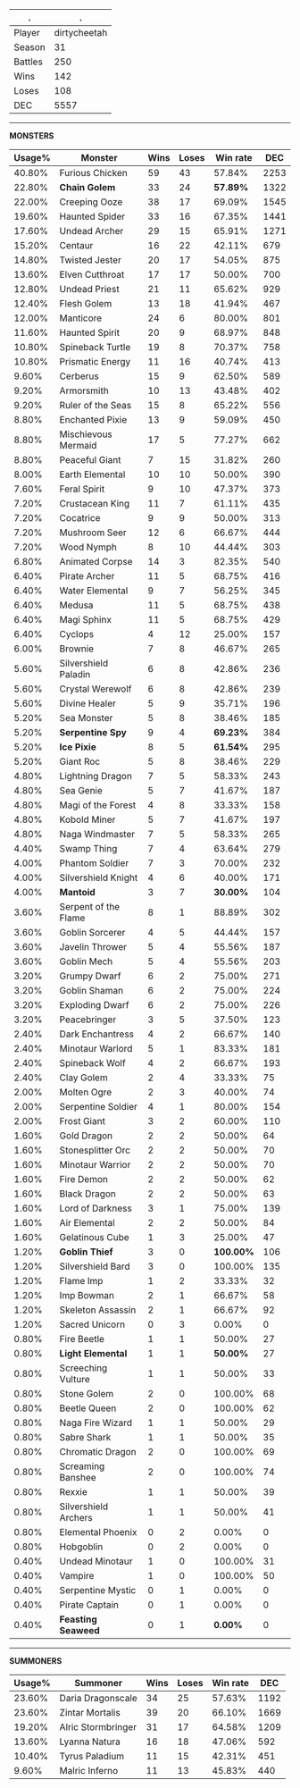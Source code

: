 .|.
|-|-
Player|dirtycheetah
Season|31
Battles|250
Wins|142
Loses|108
DEC|5557

---
**MONSTERS**

Usage%|Monster|Wins|Loses|Win rate|DEC|
-|-|-|-|-|-|
40.80%|Furious Chicken|59|43|57.84%|2253|
22.80%|**Chain Golem**|33|24|**57.89%**|1322|
22.00%|Creeping Ooze|38|17|69.09%|1545|
19.60%|Haunted Spider|33|16|67.35%|1441|
17.60%|Undead Archer|29|15|65.91%|1271|
15.20%|Centaur|16|22|42.11%|679|
14.80%|Twisted Jester|20|17|54.05%|875|
13.60%|Elven Cutthroat|17|17|50.00%|700|
12.80%|Undead Priest|21|11|65.62%|929|
12.40%|Flesh Golem|13|18|41.94%|467|
12.00%|Manticore|24|6|80.00%|801|
11.60%|Haunted Spirit|20|9|68.97%|848|
10.80%|Spineback Turtle|19|8|70.37%|758|
10.80%|Prismatic Energy|11|16|40.74%|413|
9.60%|Cerberus|15|9|62.50%|589|
9.20%|Armorsmith|10|13|43.48%|402|
9.20%|Ruler of the Seas|15|8|65.22%|556|
8.80%|Enchanted Pixie|13|9|59.09%|450|
8.80%|Mischievous Mermaid|17|5|77.27%|662|
8.80%|Peaceful Giant|7|15|31.82%|260|
8.00%|Earth Elemental|10|10|50.00%|390|
7.60%|Feral Spirit|9|10|47.37%|373|
7.20%|Crustacean King|11|7|61.11%|435|
7.20%|Cocatrice|9|9|50.00%|313|
7.20%|Mushroom Seer|12|6|66.67%|444|
7.20%|Wood Nymph|8|10|44.44%|303|
6.80%|Animated Corpse|14|3|82.35%|540|
6.40%|Pirate Archer|11|5|68.75%|416|
6.40%|Water Elemental|9|7|56.25%|345|
6.40%|Medusa|11|5|68.75%|438|
6.40%|Magi Sphinx|11|5|68.75%|429|
6.40%|Cyclops|4|12|25.00%|157|
6.00%|Brownie|7|8|46.67%|265|
5.60%|Silvershield Paladin|6|8|42.86%|236|
5.60%|Crystal Werewolf|6|8|42.86%|239|
5.60%|Divine Healer|5|9|35.71%|196|
5.20%|Sea Monster|5|8|38.46%|185|
5.20%|**Serpentine Spy**|9|4|**69.23%**|384|
5.20%|**Ice Pixie**|8|5|**61.54%**|295|
5.20%|Giant Roc|5|8|38.46%|229|
4.80%|Lightning Dragon|7|5|58.33%|243|
4.80%|Sea Genie|5|7|41.67%|187|
4.80%|Magi of the Forest|4|8|33.33%|158|
4.80%|Kobold Miner|5|7|41.67%|197|
4.80%|Naga Windmaster|7|5|58.33%|265|
4.40%|Swamp Thing|7|4|63.64%|279|
4.00%|Phantom Soldier|7|3|70.00%|232|
4.00%|Silvershield Knight|4|6|40.00%|171|
4.00%|**Mantoid**|3|7|**30.00%**|104|
3.60%|Serpent of the Flame|8|1|88.89%|302|
3.60%|Goblin Sorcerer|4|5|44.44%|157|
3.60%|Javelin Thrower|5|4|55.56%|187|
3.60%|Goblin Mech|5|4|55.56%|203|
3.20%|Grumpy Dwarf|6|2|75.00%|271|
3.20%|Goblin Shaman|6|2|75.00%|224|
3.20%|Exploding Dwarf|6|2|75.00%|226|
3.20%|Peacebringer|3|5|37.50%|123|
2.40%|Dark Enchantress|4|2|66.67%|140|
2.40%|Minotaur Warlord|5|1|83.33%|181|
2.40%|Spineback Wolf|4|2|66.67%|193|
2.40%|Clay Golem|2|4|33.33%|75|
2.00%|Molten Ogre|2|3|40.00%|74|
2.00%|Serpentine Soldier|4|1|80.00%|154|
2.00%|Frost Giant|3|2|60.00%|110|
1.60%|Gold Dragon|2|2|50.00%|64|
1.60%|Stonesplitter Orc|2|2|50.00%|70|
1.60%|Minotaur Warrior|2|2|50.00%|70|
1.60%|Fire Demon|2|2|50.00%|62|
1.60%|Black Dragon|2|2|50.00%|63|
1.60%|Lord of Darkness|3|1|75.00%|139|
1.60%|Air Elemental|2|2|50.00%|84|
1.60%|Gelatinous Cube|1|3|25.00%|47|
1.20%|**Goblin Thief**|3|0|**100.00%**|106|
1.20%|Silvershield Bard|3|0|100.00%|135|
1.20%|Flame Imp|1|2|33.33%|32|
1.20%|Imp Bowman|2|1|66.67%|58|
1.20%|Skeleton Assassin|2|1|66.67%|92|
1.20%|Sacred Unicorn|0|3|0.00%|0|
0.80%|Fire Beetle|1|1|50.00%|27|
0.80%|**Light Elemental**|1|1|**50.00%**|27|
0.80%|Screeching Vulture|1|1|50.00%|33|
0.80%|Stone Golem|2|0|100.00%|68|
0.80%|Beetle Queen|2|0|100.00%|62|
0.80%|Naga Fire Wizard|1|1|50.00%|29|
0.80%|Sabre Shark|1|1|50.00%|35|
0.80%|Chromatic Dragon|2|0|100.00%|69|
0.80%|Screaming Banshee|2|0|100.00%|74|
0.80%|Rexxie|1|1|50.00%|39|
0.80%|Silvershield Archers|1|1|50.00%|41|
0.80%|Elemental Phoenix|0|2|0.00%|0|
0.80%|Hobgoblin|0|2|0.00%|0|
0.40%|Undead Minotaur|1|0|100.00%|31|
0.40%|Vampire|1|0|100.00%|50|
0.40%|Serpentine Mystic|0|1|0.00%|0|
0.40%|Pirate Captain|0|1|0.00%|0|
0.40%|**Feasting Seaweed**|0|1|**0.00%**|0|

---
**SUMMONERS**

Usage%|Summoner|Wins|Loses|Win rate|DEC|
-|-|-|-|-|-|
23.60%|Daria Dragonscale|34|25|57.63%|1192|
23.60%|Zintar Mortalis|39|20|66.10%|1669|
19.20%|Alric Stormbringer|31|17|64.58%|1209|
13.60%|Lyanna Natura|16|18|47.06%|592|
10.40%|Tyrus Paladium|11|15|42.31%|451|
9.60%|Malric Inferno|11|13|45.83%|440|
